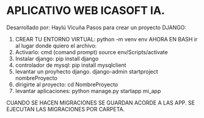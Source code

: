 # APLICATIVO WEB ICASOFT IA.
Desarrollado por: 
Haylú Vicuña
Pasos para crear un proyecto DJANGO:
1. CREAR TU ENTORNO VIRTUAL:
    python -m venv env
AHORA EN BASH ir al lugar donde quiero el archivo:
2. Activarlo:  cmd (comand prompt)
    source env/Scripts/activate
3. Instalar django:
    pip install django
4. controlador de mysql:
    pip install mysqlclient
5. levantar un proyhecto django.
    django-admin startproject nombreProyecto
6. dirigirte al proyecto: cd NombreProyecto
7. levantar aplicaciones:
   python manage.py startapp mi_app 

CUANDO SE HACEN MIGRACIONES SE GUARDAN ACORDE A LAS APP. SE EJECUTAN LAS MIGRACIONES POR CARPETA.